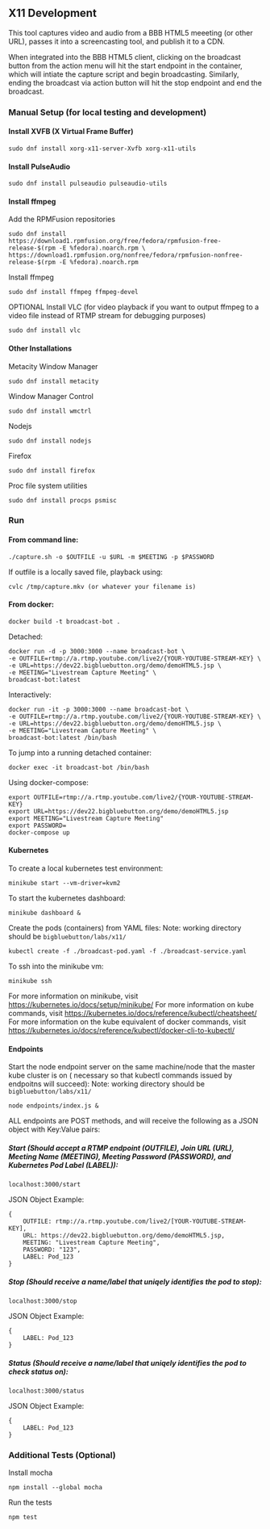 ## X11 Development

This tool captures video and audio from a BBB HTML5 meeeting (or other URL), passes it into a screencasting tool, and publish it to a CDN.

When integrated into the BBB HTML5 client, clicking on the broadcast button from the action menu will hit the start endpoint in the container, which will intiate the capture script and begin broadcasting. Similarly, ending the broadcast via action button will hit the stop endpoint and end the broadcast.


### Manual Setup (for local testing and development)

#### Install XVFB (X Virtual Frame Buffer)
```
sudo dnf install xorg-x11-server-Xvfb xorg-x11-utils
```

#### Install PulseAudio
```
sudo dnf install pulseaudio pulseaudio-utils
```

#### Install ffmpeg
Add the RPMFusion repositories
```
sudo dnf install https://download1.rpmfusion.org/free/fedora/rpmfusion-free-release-$(rpm -E %fedora).noarch.rpm \
https://download1.rpmfusion.org/nonfree/fedora/rpmfusion-nonfree-release-$(rpm -E %fedora).noarch.rpm
```

Install ffmpeg
```
sudo dnf install ffmpeg ffmpeg-devel
```

OPTIONAL Install VLC (for video playback if you want to output ffmpeg to a video file instead of RTMP stream for debugging purposes)
```
sudo dnf install vlc
```

#### Other Installations
Metacity Window Manager
```
sudo dnf install metacity
```

Window Manager Control
```
sudo dnf install wmctrl
```

Nodejs
```
sudo dnf install nodejs
```

Firefox
```
sudo dnf install firefox
```

Proc file system utilities
```
sudo dnf install procps psmisc
```

### Run
#### From command line:
```
./capture.sh -o $OUTFILE -u $URL -m $MEETING -p $PASSWORD
```
If outfile is a locally saved file, playback using:
```
cvlc /tmp/capture.mkv (or whatever your filename is)
```

#### From docker:
```
docker build -t broadcast-bot .
```
Detached:
```
docker run -d -p 3000:3000 --name broadcast-bot \
-e OUTFILE=rtmp://a.rtmp.youtube.com/live2/{YOUR-YOUTUBE-STREAM-KEY} \
-e URL=https://dev22.bigbluebutton.org/demo/demoHTML5.jsp \
-e MEETING="Livestream Capture Meeting" \
broadcast-bot:latest
```
Interactively:
```
docker run -it -p 3000:3000 --name broadcast-bot \
-e OUTFILE=rtmp://a.rtmp.youtube.com/live2/{YOUR-YOUTUBE-STREAM-KEY} \
-e URL=https://dev22.bigbluebutton.org/demo/demoHTML5.jsp \
-e MEETING="Livestream Capture Meeting" \
broadcast-bot:latest /bin/bash
```
To jump into a running detached container:
```
docker exec -it broadcast-bot /bin/bash
```
Using docker-compose:
```
export OUTFILE=rtmp://a.rtmp.youtube.com/live2/{YOUR-YOUTUBE-STREAM-KEY}
export URL=https://dev22.bigbluebutton.org/demo/demoHTML5.jsp
export MEETING="Livestream Capture Meeting"
export PASSWORD=
docker-compose up
```
#### Kubernetes
To create a local kubernetes test environment:
```
minikube start --vm-driver=kvm2
```
To start the kubernetes dashboard:
```
minikube dashboard &
```
Create the pods (containers) from YAML files:
Note: working directory should be `bigbluebutton/labs/x11/`
```
kubectl create -f ./broadcast-pod.yaml -f ./broadcast-service.yaml
```
To ssh into the minikube vm:
```
minikube ssh
```

For more information on minikube, visit https://kubernetes.io/docs/setup/minikube/
For more information on kube commands, visit https://kubernetes.io/docs/reference/kubectl/cheatsheet/
For more information on the kube equivalent of docker commands, visit https://kubernetes.io/docs/reference/kubectl/docker-cli-to-kubectl/

#### Endpoints
Start the node endpoint server on the same machine/node that the master kube cluster is on ( necessary so that kubectl commands issued by endpoitns will succeed):
Note: working directory should be `bigbluebutton/labs/x11/`
```
node endpoints/index.js &
```

ALL endpoints are POST methods, and will receive the following as a JSON object with Key:Value pairs:

##### Start (Should accept a RTMP endpoint (OUTFILE), Join URL (URL), Meeting Name (MEETING), Meeting Password (PASSWORD), and Kubernetes Pod Label (LABEL)):
```
localhost:3000/start
```
JSON Object Example:
```
{
    OUTFILE: rtmp://a.rtmp.youtube.com/live2/[YOUR-YOUTUBE-STREAM-KEY],
    URL: https://dev22.bigbluebutton.org/demo/demoHTML5.jsp,
    MEETING: "Livestream Capture Meeting",
    PASSWORD: "123",
    LABEL: Pod_123
}
```
##### Stop (Should receive a name/label that uniqely identifies the pod to stop):
```
localhost:3000/stop
```
JSON Object Example:
```
{
    LABEL: Pod_123
}
```
##### Status (Should receive a name/label that uniqely identifies the pod to check status on):
```
localhost:3000/status
```
JSON Object Example:
```
{
    LABEL: Pod_123
}
```

### Additional Tests (Optional)
Install mocha
```
npm install --global mocha
```
Run the tests
```
npm test
```
